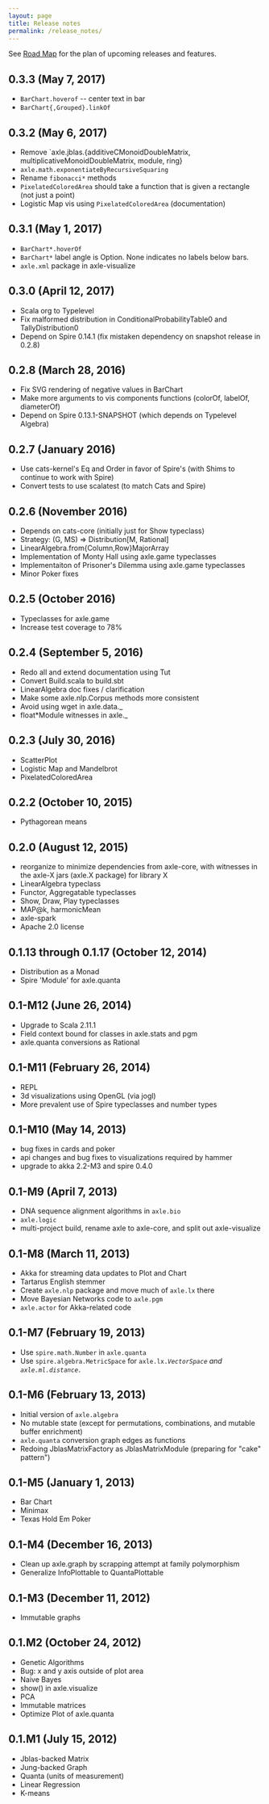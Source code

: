 ```yaml
---
layout: page
title: Release notes
permalink: /release_notes/
---
```


See [Road Map](/road_map/) for the plan of upcoming releases and features.

## 0.3.3 (May 7, 2017)
* `BarChart.hoverof` -- center text in bar
* `BarChart{,Grouped}.linkOf`

## 0.3.2 (May 6, 2017)
* Remove `axle.jblas.{additiveCMonoidDoubleMatrix, multiplicativeMonoidDoubleMatrix, module, ring}
* `axle.math.exponentiateByRecursiveSquaring`
* Rename `fibonacci*` methods
* `PixelatedColoredArea` should take a function that is given a rectangle (not just a point)
* Logistic Map vis using `PixelatedColoredArea` (documentation)

## 0.3.1 (May 1, 2017)
* `BarChart*.hoverOf`
* `BarChart*` label angle is Option. None indicates no labels below bars.
* `axle.xml` package in axle-visualize

## 0.3.0 (April 12, 2017)
* Scala org to Typelevel
* Fix malformed distribution in ConditionalProbabilityTable0 and TallyDistribution0
* Depend on Spire 0.14.1 (fix mistaken dependency on snapshot release in 0.2.8)

## 0.2.8 (March 28, 2016)
* Fix SVG rendering of negative values in BarChart
* Make more arguments to vis components functions (colorOf, labelOf, diameterOf)
* Depend on Spire 0.13.1-SNAPSHOT (which depends on Typelevel Algebra)

## 0.2.7 (January 2016)
* Use cats-kernel's Eq and Order in favor of Spire's (with Shims to continue to work with Spire)
* Convert tests to use scalatest (to match Cats and Spire)

## 0.2.6 (November 2016)
* Depends on cats-core (initially just for Show typeclass)
* Strategy: (G, MS) => Distribution[M, Rational]
* LinearAlgebra.from{Column,Row}MajorArray
* Implementation of Monty Hall using axle.game typeclasses
* Implementaiton of Prisoner's Dilemma using axle.game typeclasses
* Minor Poker fixes

## 0.2.5 (October 2016)
* Typeclasses for axle.game
* Increase test coverage to 78%

## 0.2.4 (September 5, 2016)
* Redo all and extend documentation using Tut
* Convert Build.scala to build.sbt
* LinearAlgebra doc fixes / clarification
* Make some axle.nlp.Corpus methods more consistent
* Avoid using wget in axle.data._
* float*Module witnesses in axle._

## 0.2.3 (July 30, 2016)
* ScatterPlot
* Logistic Map and Mandelbrot
* PixelatedColoredArea

## 0.2.2 (October 10, 2015)
* Pythagorean means

## 0.2.0 (August 12, 2015)
* reorganize to minimize dependencies from axle-core, with witnesses in the axle-X jars (axle.X package) for library X
* LinearAlgebra typeclass
* Functor, Aggregatable typeclasses
* Show, Draw, Play typeclasses
* MAP@k, harmonicMean
* axle-spark
* Apache 2.0 license

## 0.1.13 through 0.1.17 (October 12, 2014)
* Distribution as a Monad
* Spire 'Module' for axle.quanta

## 0.1-M12 (June 26, 2014)
* Upgrade to Scala 2.11.1
* Field context bound for classes in axle.stats and pgm
* axle.quanta conversions as Rational

## 0.1-M11 (February 26, 2014)
* REPL
* 3d visualizations using OpenGL (via jogl)
* More prevalent use of Spire typeclasses and number types

## 0.1-M10 (May 14, 2013)
* bug fixes in cards and poker
* api changes and bug fixes to visualizations required by hammer
* upgrade to akka 2.2-M3 and spire 0.4.0

## 0.1-M9 (April 7, 2013)
* DNA sequence alignment algorithms in <code>axle.bio</code>
* <code>axle.logic</code>
* multi-project build, rename axle to axle-core, and split out axle-visualize

## 0.1-M8 (March 11, 2013)
* Akka for streaming data updates to Plot and Chart
* Tartarus English stemmer
* Create <code>axle.nlp</code> package and move much of <code>axle.lx</code> there
* Move Bayesian Networks code to <code>axle.pgm</code>
* <code>axle.actor</code> for Akka-related code

## 0.1-M7 (February 19, 2013)
* Use <code>spire.math.Number</code> in <code>axle.quanta</code>
* Use <code>spire.algebra.MetricSpace</code> for <code>axle.lx.*VectorSpace</code> and <code>axle.ml.distance.*</code>

## 0.1-M6 (February 13, 2013)
* Initial version of <code>axle.algebra</code>
* No mutable state (except for permutations, combinations, and mutable buffer enrichment)
* <code>axle.quanta</code> conversion graph edges as functions
* Redoing JblasMatrixFactory as JblasMatrixModule (preparing for "cake" pattern")

## 0.1-M5 (January 1, 2013)
* Bar Chart
* Minimax
* Texas Hold Em Poker

## 0.1-M4 (December 16, 2013)
* Clean up axle.graph by scrapping attempt at family polymorphism
* Generalize InfoPlottable to QuantaPlottable

## 0.1-M3 (December 11, 2012)
* Immutable graphs

## 0.1.M2 (October 24, 2012)
* Genetic Algorithms
* Bug: x and y axis outside of plot area
* Naive Bayes
* show() in axle.visualize
* PCA
* Immutable matrices
* Optimize Plot of axle.quanta

## 0.1.M1 (July 15, 2012)
* Jblas-backed Matrix
* Jung-backed Graph
* Quanta (units of measurement)
* Linear Regression
* K-means
